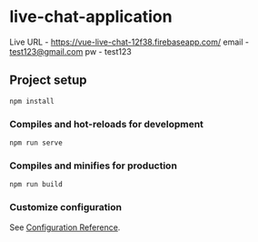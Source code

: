 # live-chat-application
Live URL - https://vue-live-chat-12f38.firebaseapp.com/
email - test123@gmail.com
pw - test123

## Project setup
```
npm install
```

### Compiles and hot-reloads for development
```
npm run serve
```

### Compiles and minifies for production
```
npm run build
```

### Customize configuration
See [Configuration Reference](https://cli.vuejs.org/config/).

